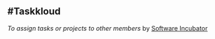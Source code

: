 #Taskkloud
---
*To assign tasks or projects to other members*
by [Software Incubator](http://silive.in/)
